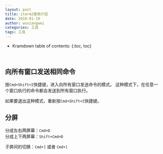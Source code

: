 ```yaml
---
layout: post
title: iterm2使用介绍
date: 2018-01-10
author: wuxiangwei
categories: 工具
tags: 工具
---
```


* Kramdown table of contents:
{:toc, toc}
<br>

## 向所有窗口发送相同命令 ##

按`Cmd+Shift+I`快捷键，进入向所有窗口发送命令的模式。
这种模式下，在任意一个窗口执行的命令都会发送到所有窗口执行。

如果要退出这种模式，重新按`Cmd+Shift+I`快捷键。

## 分屏 ##

分成左右两屏幕：`Cmd+D`    
分成上下两屏幕：`Shift+Cmd+D`    

子屏间的切换：`Cmd+]` 或者 `Cmd+[`

